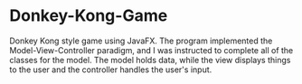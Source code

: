 # Donkey-Kong-Game
Donkey Kong style game using JavaFX. The program implemented the Model-View-Controller paradigm, and I was instructed to complete all of the classes for the model. The model holds data, while the view displays things to the user and the controller handles the user's input.
